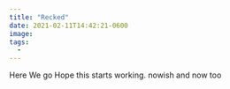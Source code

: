 ```yaml
---
title: "Recked"
date: 2021-02-11T14:42:21-0600
image: 
tags:
  - 
---
```


  

  Here We go Hope this starts working. nowish and now too
